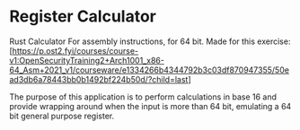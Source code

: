 # Register Calculator
Rust Calculator For assembly instructions, for 64 bit.
Made for this exercise: [https://p.ost2.fyi/courses/course-v1:OpenSecurityTraining2+Arch1001_x86-64_Asm+2021_v1/courseware/e1334266b4344792b3c03df870947355/50ead3db6a78443bb0b1492bf224b50d/?child=last]

The purpose of this application is to perform calculations in base 16 and provide wrapping around when the input is more than 64 bit, emulating a 64 bit general purpose register.
